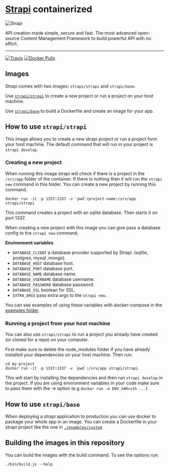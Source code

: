 # [Strapi](https://github.com/strapi/strapi) containerized

![Strapi](https://cldup.com/7umchwdUBh.png)

API creation made simple, secure and fast.
The most advanced open-source Content Management Framework to build powerful API with no effort.

---

[![Travis](https://img.shields.io/travis/strapi/strapi-docker.svg?style=for-the-badge)](https://travis-ci.org/strapi/strapi-docker)
[![Docker Pulls](https://img.shields.io/docker/pulls/strapi/strapi.svg?style=for-the-badge)](https://hub.docker.com/r/strapi/strapi)

## Images

Strapi comes with two images: `strapi/strapi` and `strapi/base`.

Use [`strapi/strapi`](#strapi-strapi) to create a new project or run a project on your host machine.

Use [`strapi/base`](#strapi-base) to build a Dockerfile and create an image for your app.

## How to use `strapi/strapi`

This image allows you to create a new strapi project or run a project form your host machine. The default command that will run in your project is `strapi develop`.

### Creating a new project

When running this image strapi will check if there is a project in the `/src/app` folder of the container. If there is nothing then it will run the `strapi new` command in this folder. You can create a new project by running this command.

```
docker run -it -p 1337:1337 -v `pwd`/project-name:/srv/app strapi/strapi
```

This command creates a project with an sqlite database. Then starts it on port 1337.

When creating a new project with this image you can give pass a database config to the `strapi new` command.

**Environment variables**

- `DATABASE_CLIENT` a database provider supported by Strapi: (sqlite, postgres, mysql ,mongo).
- `DATABASE_HOST` database host.
- `DATABASE_PORT` database port.
- `DATABASE_NAME` database name.
- `DATABASE_USERNAME` database username.
- `DATABASE_PASSWORD` database password.
- `DATABASE_SSL` boolean for SSL.
- `EXTRA_ARGS` pass extra args to the `strapi new`.

You can see examples of using these variables with docker-compose in the [examples folder](./examples).

### Running a project from your host machine

You can also use `strapi/strapi` to run a project you already have created (or cloned for a repo) on your computer.

First make sure to delete the node_modules folder if you have already installed your dependencies on your host machine. Then run:

```
cd my-project
docker run -it -p 1337:1337 -v `pwd`:/srv/app strapi/strapi
```

This will start by installing the dependencies and then run `strapi develop` in the project. If you are using environment variables in your code make sure to pass them with the -e option (e.g `docker run -e ENV_VAR=sth ...`)

## How to use `strapi/base`

When deploying a strapi application to production you can use docker to package your whole app in an image. You can create a Dockerfile in your strapi project like the one in [`./examples/custom`](./examples/custom)

## Building the images in this repository

You can build the images with the build command. To see the options run:

```
./bin/build.js --help
```
